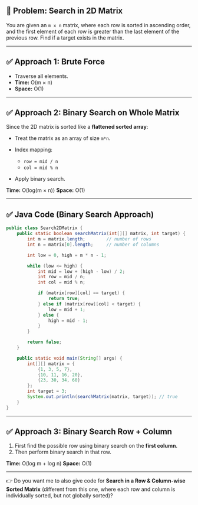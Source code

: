 
## 🔹 Problem: Search in 2D Matrix

You are given an `m x n` matrix, where each row is sorted in ascending order, and the first element of each row is greater than the last element of the previous row.
Find if a target exists in the matrix.

---

## ✅ Approach 1: Brute Force

* Traverse all elements.
* **Time:** O(m × n)
* **Space:** O(1)

---

## ✅ Approach 2: Binary Search on Whole Matrix

Since the 2D matrix is sorted like a **flattened sorted array**:

* Treat the matrix as an array of size `m*n`.
* Index mapping:

  * `row = mid / n`
  * `col = mid % n`
* Apply binary search.

**Time:** O(log(m × n))
**Space:** O(1)

---

## ✅ Java Code (Binary Search Approach)

```java
public class Search2DMatrix {
    public static boolean searchMatrix(int[][] matrix, int target) {
        int m = matrix.length;        // number of rows
        int n = matrix[0].length;     // number of columns

        int low = 0, high = m * n - 1;

        while (low <= high) {
            int mid = low + (high - low) / 2;
            int row = mid / n;
            int col = mid % n;

            if (matrix[row][col] == target) {
                return true;
            } else if (matrix[row][col] < target) {
                low = mid + 1;
            } else {
                high = mid - 1;
            }
        }

        return false;
    }

    public static void main(String[] args) {
        int[][] matrix = {
            {1, 3, 5, 7},
            {10, 11, 16, 20},
            {23, 30, 34, 60}
        };
        int target = 3;
        System.out.println(searchMatrix(matrix, target)); // true
    }
}
```

---

## ✅ Approach 3: Binary Search Row + Column

1. First find the possible row using binary search on the **first column**.
2. Then perform binary search in that row.

**Time:** O(log m + log n)
**Space:** O(1)

---

👉 Do you want me to also give code for **Search in a Row & Column-wise Sorted Matrix** (different from this one, where each row and column is individually sorted, but not globally sorted)?

